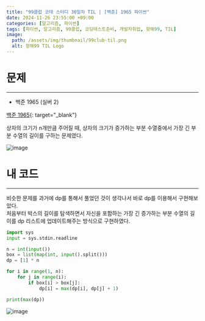```yaml
---
title: "99클럽 코테 스터디 30일차 TIL | [백준] 1965 파이썬"
date: 2024-11-26 23:55:00 +09:00
categories: [알고리즘, 파이썬]
tags: [파이썬, 알고리즘, 99클럽, 코딩테스트준비, 개발자취업, 항해99, TIL]
image:
  path: /assets/img/thumbnail/99club-til.png
  alt: 항해99 TIL Logo
---
```

# 문제
---
- 백준 1965 (실버 2)

[백준 1965](https://www.acmicpc.net/problem/1965){: target="_blank"}

상자의 크기가 n개만큼 주어질 때, 상자의 크기가 증가하는 부분 수열중에서 가장 긴 부분 수열의 길이를 구하는 문제였다.   

![image](https://github.com/user-attachments/assets/558c7d46-d4c5-4520-9c3a-806515131a5a)

# 내 코드
---
비슷한 문제를 과거에 dp를 통해서 풀었던 것이 생각나서 바로 dp를 이용해서 구현해보았다.   
처음부터 박스의 길이를 탐색하면서 자신을 포함하는 가장 긴 증가하는 부분 수열의 길이를 dp 리스트에 업데이트해주는 방식으로 구현하였다.   

```python
import sys
input = sys.stdin.readline

n = int(input())
box = list(map(int, input().split()))
dp = [1] * n

for i in range(1, n):
    for j in range(i):
        if box[i] > box[j]:
            dp[i] = max(dp[i], dp[j] + 1)

print(max(dp))
```

![image](https://github.com/user-attachments/assets/4e7e21e3-3127-4f3b-90ae-b6b1925124d5)

